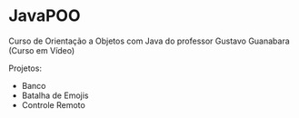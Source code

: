 # JavaPOO
 
Curso de Orientação a Objetos com Java do professor Gustavo Guanabara (Curso em Vídeo)

Projetos:
- Banco
- Batalha de Emojis
- Controle Remoto
